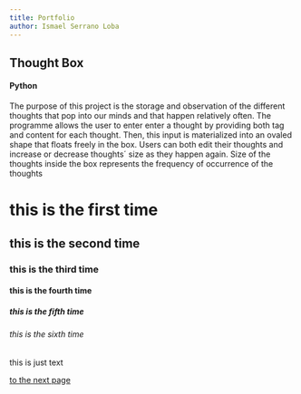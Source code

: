 ```yaml
---
title: Portfolio
author: Ismael Serrano Loba
---
```



## Thought Box 
#### Python
The purpose of this project is the storage and observation of the different thoughts that pop into our minds and that happen relatively often.  The programme allows the user to enter enter a thought by providing both tag and content for each thought. Then, this input is materialized into an ovaled shape that floats freely in the box. Users can both edit their thoughts and increase or decrease thoughts´ size as they happen again. Size of the thoughts inside the box represents the frequency of occurrence of the thoughts 

# this is the first time

## this is the second time

### this is the third time

#### this is the fourth time

##### this is the fifth time

###### this is the sixth time

this is just text

[to the next page](https://rompelimbra.github.io/second)
